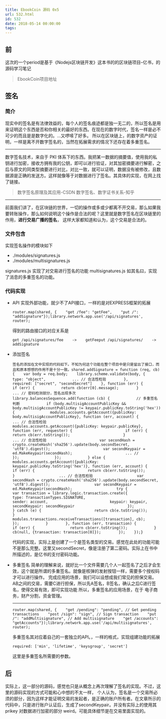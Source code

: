 ```yaml
---
title: EbookCoin 源码 0x5
url: 532.html
id: 532
date: 2018-05-14 00:00:00
tags:
---
```


[](https://www.diglp.xyz/2018/05/14/BC_EbookCoin_0x5/#%E5%89%8D "前")前
---------------------------------------------------------------------

这次的一个period是基于《Nodejs区块链开发》这本书的的区块链项目–亿书，的源码学习笔记

> EbookCoin项目地址

[](https://www.diglp.xyz/2018/05/14/BC_EbookCoin_0x5/#%E7%AD%BE%E5%90%8D "签名")签名
--------------------------------------------------------------------------------

### [](https://www.diglp.xyz/2018/05/14/BC_EbookCoin_0x5/#%E7%AE%80%E4%BB%8B "简介")简介

现实中的签名是有法律效益的，每个人的签名痕迹都是独一无二的，所以签名是用来证明这个东西是否和你相关的最好的东西。在现在的数字时代，签名一样是必不可少的而且是是数字化的。…又啰嗦了好多。 所以在区块链上，的数字资产的证明，一样是离不开数字签名的，当然在拓展需求的情况下还存在着多重签名。

* * *

数字签名技术，来自于 PKI 体系下的东西。我把某一数据的摘要值，使用我的私钥进行加密，接收方拥有我的公钥，即可以进行验证，对其加密摘要进行解密，之后与原文的同类型摘要进行对比，对比一致，就可以证明，数据没有被修改，且数据源是正确的发送方。这样就像等于对数据进行了签名。其具体的实现，在网上找了链接。

> 数字签名原理及其应用-CSDN 数字签名、数字证书关系-知乎

* * *

前面我们讲了，在区块链的世界，一切的操作或多或少都离不开交易，那么如果我要转账操作，那么如何说明这个操作是合法的呢？这里就是数字签名在区块链里的作用，**进行交易广播的签名**， 这样大家都知道和认为，这个交易是合法的。

### [](https://www.diglp.xyz/2018/05/14/BC_EbookCoin_0x5/#%E6%96%87%E4%BB%B6%E5%8C%85%E5%90%AB "文件包含")文件包含

实现签名操作的模块如下

*   ./modules/signatures.js
*   ./modules/multisignatures.js

signatures.js 实现了对交易进行签名的功能 multisignatures.js 如其名曰，实现了消息的多重签名的功能。

### [](https://www.diglp.xyz/2018/05/14/BC_EbookCoin_0x5/#%E4%BB%A3%E7%A0%81%E5%AE%9E%E7%8E%B0 "代码实现")代码实现

*   API 实现外部功能，就少不了API接口，一样的是对EXPRESS框架的拓展
    
        router.map(shared, {    "get /fee": "getFee",    "put /": "addSignature"});library.network.app.use('/api/signatures', router);
    
    得到的路由接口的对应关系是
    
        get /api/signatures/fee    ->    getFeeput /api/signatures/    ->    addSignature
    

*   添加签名
    
        签名的添加在文中实现的代码如下。不知为何这个功能在整个项目中是只是留出了接口，而且和原本想想的作用不是十分一致。shared.addSignature = function (req, cb) {    var body = req.body;    library.scheme.validate(body, {        type: "object",            ... // 合法性检验        },        required: ["secret", "secondSecret"]    }, function (err) {        if (err) {            return cb(err[0].message);        }            ... // 密码检测部分，签名出现多次        library.balancesSequence.add(function (cb) {            // 多重签名判断            if (body.multisigAccountPublicKey && body.multisigAccountPublicKey != keypair.publicKey.toString('hex')) {                modules.accounts.getAccount({publicKey: body.multisigAccountPublicKey}, function (err, account) {                    ... // 合法性检验                    modules.accounts.getAccount({publicKey: keypair.publicKey}, function (err, requester) {                        if (err) {                            return cb(err.toString());                        }                        ... // 合法性检验                        var secondHash = crypto.createHash('sha256').update(body.secondSecret, 'utf8').digest();                        var secondKeypair = ed.MakeKeypair(secondHash);                        ... //                     });                });            } else {                modules.accounts.getAccount({publicKey: keypair.publicKey.toString('hex')}, function (err, account) {                    if (err) {                        return cb(err.toString());                    }                    ... // 合法性检验                    var secondHash = crypto.createHash('sha256').update(body.secondSecret, 'utf8').digest();                    var secondKeypair = ed.MakeKeypair(secondHash);                    try {                        var transaction = library.logic.transaction.create({                            type: TransactionTypes.SIGNATURE,                            sender: account,                            keypair: keypair,                            secondKeypair: secondKeypair                        });                    } catch (e) {                        return cb(e.toString());                    }                    modules.transactions.receiveTransactions([transaction], cb);                });            }        }, function (err, transaction) {            if (err) {                return cb(err.toString());            }            cb(null, {transaction: transaction[0]});        });    });}
    
    代码的实现，实际上是创建了一个是签名类型的交易。感觉在此处的功能可能不是那么完整。这里又secondSecret，像是注册了第二密码。实际上在书中所描述的，是亿书的支付密码功能。
    

*   多重签名 简单的理解来说，就好比一个文件需要几个人一起签名了之后才会生效，这个就是所谓的多重签名。就像是核弹的发射按钮一样，需要多个授权码才可以进行操作。 完成应用的场景，我们可以设想成我们常见的担保交易。AB之间的交易，需要C进行担保，所以先A签名，B签名，确认之后C进行签名，使得交易有效，即可实现功能 所以，多重签名的应用场景，在于 电子商务，财产分割，资金管理。
    
    * * *
    
        router.map(shared, {    "get /pending": "pending", // Get pending transactions    "post /sign": "sign", // Sign transaction    "put /": "addMultisignature", // Add multisignature    "get /accounts": "getAccounts"});library.network.app.use('/api/multisignatures', router);
    
    多重签名其对应着自己的一套独立的API。，一样的格式，实现组建功能的拓展
    
        required: ['min', 'lifetime', 'keysgroup', 'secret']
    
    这里是多重签名所需要的参数。
    

[](https://www.diglp.xyz/2018/05/14/BC_EbookCoin_0x5/#%E5%90%8E "后")后
---------------------------------------------------------------------

实际上，这一部分的源码，感觉也只是从概念上再次理解了签名的实现。不过，这里的源码实现的方式可能和心中想的不太一样， 个人认为，签名是一个交易所必须的部分，因为这样才能证明交易的发起者，是正确的账户所有者。在文章所示的代码中，只是进行账户认证后，生成了secondKeypair。并没有实际上的使用其 prikey 对数据进行加密的部分 weird。可能具体细节是在交易里面实现的。
